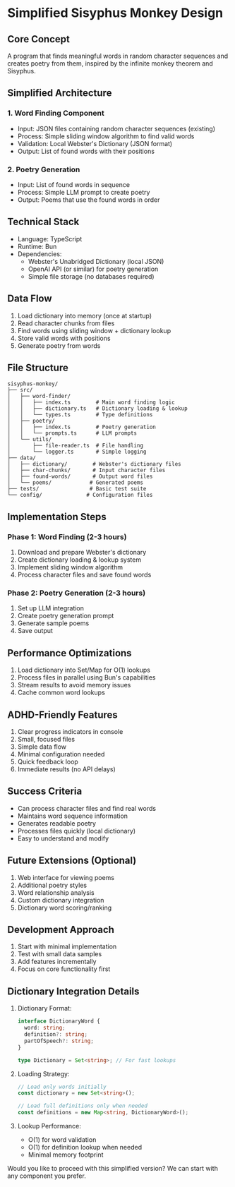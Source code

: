 # Simplified Sisyphus Monkey Design

## Core Concept
A program that finds meaningful words in random character sequences and creates poetry from them, inspired by the infinite monkey theorem and Sisyphus.

## Simplified Architecture

### 1. Word Finding Component
- Input: JSON files containing random character sequences (existing)
- Process: Simple sliding window algorithm to find valid words
- Validation: Local Webster's Dictionary (JSON format)
- Output: List of found words with their positions

### 2. Poetry Generation
- Input: List of found words in sequence
- Process: Simple LLM prompt to create poetry
- Output: Poems that use the found words in order

## Technical Stack
- Language: TypeScript
- Runtime: Bun
- Dependencies:
  - Webster's Unabridged Dictionary (local JSON)
  - OpenAI API (or similar) for poetry generation
  - Simple file storage (no databases required)

## Data Flow
1. Load dictionary into memory (once at startup)
2. Read character chunks from files
3. Find words using sliding window + dictionary lookup
4. Store valid words with positions
5. Generate poetry from words

## File Structure
```
sisyphus-monkey/
├── src/
│   ├── word-finder/
│   │   ├── index.ts        # Main word finding logic
│   │   ├── dictionary.ts   # Dictionary loading & lookup
│   │   └── types.ts        # Type definitions
│   ├── poetry/
│   │   ├── index.ts        # Poetry generation
│   │   └── prompts.ts      # LLM prompts
│   └── utils/
│       ├── file-reader.ts  # File handling
│       └── logger.ts       # Simple logging
├── data/
│   ├── dictionary/        # Webster's dictionary files
│   ├── char-chunks/       # Input character files
│   ├── found-words/       # Output word files
│   └── poems/            # Generated poems
├── tests/                # Basic test suite
└── config/              # Configuration files
```

## Implementation Steps

### Phase 1: Word Finding (2-3 hours)
1. Download and prepare Webster's dictionary
2. Create dictionary loading & lookup system
3. Implement sliding window algorithm
4. Process character files and save found words

### Phase 2: Poetry Generation (2-3 hours)
1. Set up LLM integration
2. Create poetry generation prompt
3. Generate sample poems
4. Save output

## Performance Optimizations
1. Load dictionary into Set/Map for O(1) lookups
2. Process files in parallel using Bun's capabilities
3. Stream results to avoid memory issues
4. Cache common word lookups

## ADHD-Friendly Features
1. Clear progress indicators in console
2. Small, focused files
3. Simple data flow
4. Minimal configuration needed
5. Quick feedback loop
6. Immediate results (no API delays)

## Success Criteria
- Can process character files and find real words
- Maintains word sequence information
- Generates readable poetry
- Processes files quickly (local dictionary)
- Easy to understand and modify

## Future Extensions (Optional)
1. Web interface for viewing poems
2. Additional poetry styles
3. Word relationship analysis
4. Custom dictionary integration
5. Dictionary word scoring/ranking

## Development Approach
1. Start with minimal implementation
2. Test with small data samples
3. Add features incrementally
4. Focus on core functionality first

## Dictionary Integration Details
1. Dictionary Format:
   ```typescript
   interface DictionaryWord {
     word: string;
     definition?: string;
     partOfSpeech?: string;
   }
   
   type Dictionary = Set<string>; // For fast lookups
   ```

2. Loading Strategy:
   ```typescript
   // Load only words initially
   const dictionary = new Set<string>();
   
   // Load full definitions only when needed
   const definitions = new Map<string, DictionaryWord>();
   ```

3. Lookup Performance:
   - O(1) for word validation
   - O(1) for definition lookup when needed
   - Minimal memory footprint

Would you like to proceed with this simplified version? We can start with any component you prefer. 